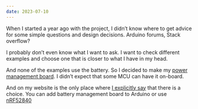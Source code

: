 ```yaml
---
date: 2023-07-10
---
```


When I started a year ago with the project, I didn’t know where to get advice for some simple questions and design decisions. Arduino forums, Stack overflow?

I probably don’t even know what I want to ask. I want to check different examples and choose one that is closer to what I have in my head.

And none of the examples use the battery. So I decided to make my [power management board](/make/robot/power-board). I didn’t expect that some MCU can have it on-board. 

And on my website is the only place where [I explicitly say](/make/robot/prototype-2) that there is a choice. You can add battery management board to Arduino or use [nRF52840](https://www.seeedstudio.com/Seeed-XIAO-BLE-nRF52840-p-5201.html)